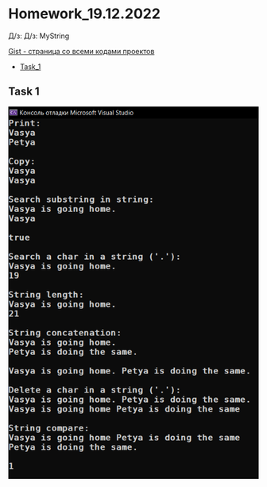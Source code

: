 
# Homework_19.12.2022
Д/з: Д/з: MyString

<a href="https://gist.github.com/SlavikArt/d3076d7b74762adc49bd5a8a9ff7a43a">Gist - страница со всеми кодами проектов</a>

* [Task_1](Task_1)

<p align="center">
    <h2>Task 1</h2>
    <p></p>
    <img src="images/Task_1.png">
</p>